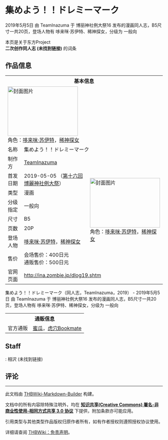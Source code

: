 # 集めよう！！ドレミーマーク

<!-- source html: G:\repos\THBWiki-Markdown-Builder\THBWikiMarkdown\Temp\main\2\2d\ns0%3A%E9%9B%86%E3%82%81%E3%82%88%E3%81%86%EF%BC%81%EF%BC%81%E3%83%89%E3%83%AC%E3%83%9F%E3%83%BC%E3%83%9E%E3%83%BC%E3%82%AF.html -->

2019年5月5日 由 TeamInazuma 于 博丽神社例大祭16 发布的漫画同人志，B5尺寸一共20页，登场人物有 哆来咪·苏伊特、稀神探女，分级为 一般向

本页是关于东方Project  
 **二次创作同人志 (未找到链接)** 的词条
## 作品信息

<table><tbody><tr><th colspan="3">基本信息</th></tr><tr><td class="cover-artwork-mobile" colspan="2"><a href="./文件-集めよう！！ドレミーマーク封面.png.md" class="image" title="封面图片"><img alt="封面图片" src="https://upload.thwiki.cc/thumb/9/90/%E9%9B%86%E3%82%81%E3%82%88%E3%81%86%EF%BC%81%EF%BC%81%E3%83%89%E3%83%AC%E3%83%9F%E3%83%BC%E3%83%9E%E3%83%BC%E3%82%AF%E5%B0%81%E9%9D%A2.png/224px-%E9%9B%86%E3%82%81%E3%82%88%E3%81%86%EF%BC%81%EF%BC%81%E3%83%89%E3%83%AC%E3%83%9F%E3%83%BC%E3%83%9E%E3%83%BC%E3%82%AF%E5%B0%81%E9%9D%A2.png" decoding="async" loading="lazy" width="224" height="158" srcset="https://upload.thwiki.cc/thumb/9/90/%E9%9B%86%E3%82%81%E3%82%88%E3%81%86%EF%BC%81%EF%BC%81%E3%83%89%E3%83%AC%E3%83%9F%E3%83%BC%E3%83%9E%E3%83%BC%E3%82%AF%E5%B0%81%E9%9D%A2.png/336px-%E9%9B%86%E3%82%81%E3%82%88%E3%81%86%EF%BC%81%EF%BC%81%E3%83%89%E3%83%AC%E3%83%9F%E3%83%BC%E3%83%9E%E3%83%BC%E3%82%AF%E5%B0%81%E9%9D%A2.png 1.5x, https://upload.thwiki.cc/thumb/9/90/%E9%9B%86%E3%82%81%E3%82%88%E3%81%86%EF%BC%81%EF%BC%81%E3%83%89%E3%83%AC%E3%83%9F%E3%83%BC%E3%83%9E%E3%83%BC%E3%82%AF%E5%B0%81%E9%9D%A2.png/448px-%E9%9B%86%E3%82%81%E3%82%88%E3%81%86%EF%BC%81%EF%BC%81%E3%83%89%E3%83%AC%E3%83%9F%E3%83%BC%E3%83%9E%E3%83%BC%E3%82%AF%E5%B0%81%E9%9D%A2.png 2x" data-file-width="900" data-file-height="636"></a><div class="cover-char">角色：<a href="./哆来咪·苏伊特.md" title="哆来咪·苏伊特">哆来咪·苏伊特</a>，<a href="./稀神探女.md" title="稀神探女">稀神探女</a></div></td>
</tr><tr><td class="label">名称</td><td colspan="2"> 集めよう！！ドレミーマーク </td></tr><tr><td class="label">制作方</td><td><a href="./TeamInazuma.md" title="TeamInazuma">TeamInazuma</a></td><td class="cover-artwork" rowspan="8" style="min-width:224px;"><a href="./文件-集めよう！！ドレミーマーク封面.png.md" class="image" title="封面图片"><img alt="封面图片" src="https://upload.thwiki.cc/thumb/9/90/%E9%9B%86%E3%82%81%E3%82%88%E3%81%86%EF%BC%81%EF%BC%81%E3%83%89%E3%83%AC%E3%83%9F%E3%83%BC%E3%83%9E%E3%83%BC%E3%82%AF%E5%B0%81%E9%9D%A2.png/224px-%E9%9B%86%E3%82%81%E3%82%88%E3%81%86%EF%BC%81%EF%BC%81%E3%83%89%E3%83%AC%E3%83%9F%E3%83%BC%E3%83%9E%E3%83%BC%E3%82%AF%E5%B0%81%E9%9D%A2.png" decoding="async" loading="lazy" width="224" height="158" srcset="https://upload.thwiki.cc/thumb/9/90/%E9%9B%86%E3%82%81%E3%82%88%E3%81%86%EF%BC%81%EF%BC%81%E3%83%89%E3%83%AC%E3%83%9F%E3%83%BC%E3%83%9E%E3%83%BC%E3%82%AF%E5%B0%81%E9%9D%A2.png/336px-%E9%9B%86%E3%82%81%E3%82%88%E3%81%86%EF%BC%81%EF%BC%81%E3%83%89%E3%83%AC%E3%83%9F%E3%83%BC%E3%83%9E%E3%83%BC%E3%82%AF%E5%B0%81%E9%9D%A2.png 1.5x, https://upload.thwiki.cc/thumb/9/90/%E9%9B%86%E3%82%81%E3%82%88%E3%81%86%EF%BC%81%EF%BC%81%E3%83%89%E3%83%AC%E3%83%9F%E3%83%BC%E3%83%9E%E3%83%BC%E3%82%AF%E5%B0%81%E9%9D%A2.png/448px-%E9%9B%86%E3%82%81%E3%82%88%E3%81%86%EF%BC%81%EF%BC%81%E3%83%89%E3%83%AC%E3%83%9F%E3%83%BC%E3%83%9E%E3%83%BC%E3%82%AF%E5%B0%81%E9%9D%A2.png 2x" data-file-width="900" data-file-height="636"></a><div class="cover-char">角色：<a href="./哆来咪·苏伊特.md" title="哆来咪·苏伊特">哆来咪·苏伊特</a>，<a href="./稀神探女.md" title="稀神探女">稀神探女</a></div></td>
</tr><tr><td class="label">首发日期</td><td>2019-05-05&#160;（<a href="/展会作品列表?e=%E5%8D%9A%E4%B8%BD%E7%A5%9E%E7%A4%BE%E4%BE%8B%E5%A4%A7%E7%A5%AD%2316">第十六回 博麗神社例大祭</a>）</td></tr><tr><td class="label">类型</td><td>漫画</td></tr><tr><td class="label">分级指定</td><td>一般向</td></tr><tr><td class="label">尺寸</td><td>B5</td></tr><tr><td class="label">页数</td><td>20P</td></tr><tr><td class="label">登场人物</td><td><a href="./哆来咪·苏伊特.md" title="哆来咪·苏伊特">哆来咪·苏伊特</a>，<a href="./稀神探女.md" title="稀神探女">稀神探女</a></td></tr><tr><td class="label">售价</td><td>会场售价：400日元<br>通贩售价：500日元</td></tr>
<tr><td class="label">官网页面</td><td colspan="2"><a rel="nofollow" class="external free" href="http://ina.zombie.jp/dlog19.shtm">http://ina.zombie.jp/dlog19.shtm</a></td></tr></tbody></table>

集めよう！！ドレミーマーク（同人志，TeamInazuma，2019） - 2019年5月5日 由 TeamInazuma 于 博丽神社例大祭16 发布的漫画同人志，B5尺寸一共20页，登场人物有 哆来咪·苏伊特、稀神探女，分级为 一般向

<table><tbody><tr><th colspan="3">通贩信息</th></tr><tr><td class="label">官方通贩</td><td colspan="2"><a rel="nofollow" class="external text" href="https://www.melonbooks.co.jp/detail/detail.php?product_id=503276">蜜瓜</a>，<a rel="nofollow" class="external text" href="https://ec.toranoana.jp/tora_r/ec/item/040030726121">虎穴</a><a rel="nofollow" class="external text" href="https://bookmate-net.com/ec/33073">Bookmate</a></td></tr></tbody></table>


## Staff
: 相沢 (未找到链接)

## 评论




---

此文档由 [THBWiki-Markdown-Builder](https://github.com/Delsin-Yu/THBWiki-Markdown-Builder) 构建。

文档中的所有内容除特殊注明外，均在 [**知识共享(Creative Commons) 署名-非商业性使用-相同方式共享 3.0 协议**](https://creativecommons.org/licenses/by-sa/3.0/deed.zh-hans) 下提供，附加条款亦可能应用。

引用类型与其他类型作品版权归原作者所有，如有作者授权则遵照授权协议使用。

详细请查阅 [THBWiki：免责声明](https://thbwiki.cc/THBWiki:%E5%85%8D%E8%B4%A3%E5%A3%B0%E6%98%8E)。


